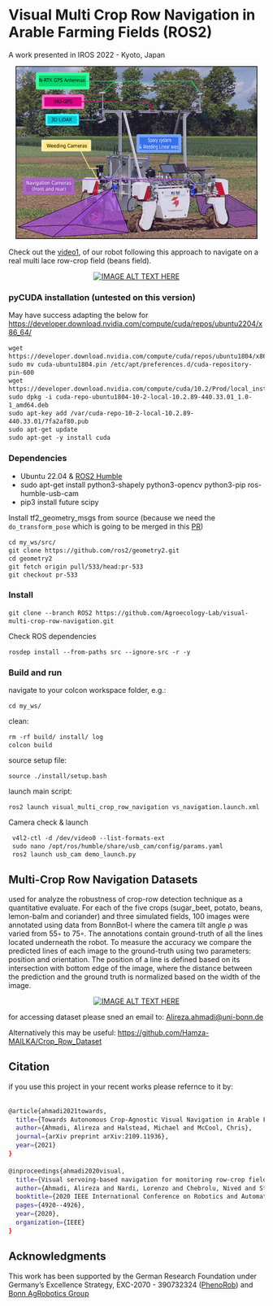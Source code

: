        
# Visual Multi Crop Row Navigation in Arable Farming Fields (ROS2)    

A work presented in IROS 2022 - Kyoto, Japan

<div align="center">
	<img src="data/motivation.png" alt="BonnBot" height="340" title="BonnBot"/>
</div>

Check out the [video1](https://youtu.be/z2Cb2FFZ2aU?t=43), of our robot following this approach to navigate on a real multi lace row-crop field (beans field).
<div align="center">
	
[![IMAGE ALT TEXT HERE](https://img.youtube.com/vi/z2Cb2FFZ2aU/0.jpg)](https://www.youtube.com/watch?v=z2Cb2FFZ2aU)
	
</div>

### pyCUDA installation (untested on this version)

May have success adapting the below for https://developer.download.nvidia.com/compute/cuda/repos/ubuntu2204/x86_64/

	wget https://developer.download.nvidia.com/compute/cuda/repos/ubuntu1804/x86_64$
	sudo mv cuda-ubuntu1804.pin /etc/apt/preferences.d/cuda-repository-pin-600
	wget https://developer.download.nvidia.com/compute/cuda/10.2/Prod/local_install$
	sudo dpkg -i cuda-repo-ubuntu1804-10-2-local-10.2.89-440.33.01_1.0-1_amd64.deb
	sudo apt-key add /var/cuda-repo-10-2-local-10.2.89-440.33.01/7fa2af80.pub
	sudo apt-get update
	sudo apt-get -y install cuda

### Dependencies

- Ubuntu 22.04 & [ROS2 Humble](https://github.com/linorobot/ros2me)
- sudo apt-get install python3-shapely python3-opencv python3-pip ros-humble-usb-cam
- pip3 install future scipy 


Install tf2_geometry_msgs from source (because we need the `do_transform_pose` which is going 
to be merged in this [PR](https://github.com/ros2/geometry2/pull/533))

    cd my_ws/src/
    git clone https://github.com/ros2/geometry2.git
    cd geometry2
    git fetch origin pull/533/head:pr-533
    git checkout pr-533
    
### Install

    git clone --branch ROS2 https://github.com/Agroecology-Lab/visual-multi-crop-row-navigation.git
    
Check ROS dependencies
    
    rosdep install --from-paths src --ignore-src -r -y    

### Build and run

navigate to your colcon workspace folder, e.g.:
  
    cd my_ws/
    
clean:

    rm -rf build/ install/ log
    colcon build
    
source setup file:

    source ./install/setup.bash
    
    
launch main script:

    ros2 launch visual_multi_crop_row_navigation vs_navigation.launch.xml
 
Camera check & launch

     v4l2-ctl -d /dev/video0 --list-formats-ext
     sudo nano /opt/ros/humble/share/usb_cam/config/params.yaml
     ros2 launch usb_cam demo_launch.py
    
	    
## Multi-Crop Row Navigation Datasets

used for analyze the robustness of crop-row detection
technique as a quantitative evaluate. For each of the
five crops (sugar_beet, potato, beans, lemon-balm and coriander) and three
simulated fields, 100 images were annotated using data from
BonnBot-I where the camera tilt angle ρ was varied from 55◦
to 75◦. The annotations contain ground-truth of all the lines
located underneath the robot. 
To measure the accuracy we compare the predicted lines of each image to the ground-truth
using two parameters: position and orientation. The position
of a line is defined based on its intersection with bottom edge
of the image, where the distance between the prediction and
the ground truth is normalized based on the width of the
image.

<div align="center">
	
[![IMAGE ALT TEXT HERE](https://)](https://)
	
</div>

for accessing dataset please sned an email to: Alireza.ahmadi@uni-bonn.de 

Alternatively this may be useful: https://github.com/Hamza-MAILKA/Crop_Row_Dataset

## Citation 
if you use this project in your recent works please refernce to it by:

```bash

@article{ahmadi2021towards,
  title={Towards Autonomous Crop-Agnostic Visual Navigation in Arable Fields},
  author={Ahmadi, Alireza and Halstead, Michael and McCool, Chris},
  journal={arXiv preprint arXiv:2109.11936},
  year={2021}
}

@inproceedings{ahmadi2020visual,
  title={Visual servoing-based navigation for monitoring row-crop fields},
  author={Ahmadi, Alireza and Nardi, Lorenzo and Chebrolu, Nived and Stachniss, Cyrill},
  booktitle={2020 IEEE International Conference on Robotics and Automation (ICRA)},
  pages={4920--4926},
  year={2020},
  organization={IEEE}
}
```

## Acknowledgments
This work has been supported by the German Research Foundation under Germany’s Excellence Strategy, EXC-2070 - 390732324 ([PhenoRob](http://www.phenorob.de/)) and [Bonn AgRobotics Group](http://agrobotics.uni-bonn.de/)
